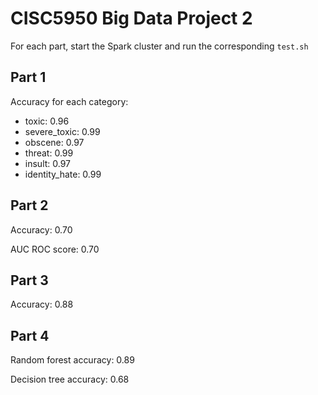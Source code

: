 # CISC5950 Big Data Project 2
For each part, start the Spark cluster and run the corresponding `test.sh`
## Part 1
Accuracy for each category:
- toxic: 0.96
- severe_toxic: 0.99
- obscene: 0.97
- threat: 0.99
- insult: 0.97
- identity_hate: 0.99
## Part 2
Accuracy: 0.70

AUC ROC score: 0.70
## Part 3
Accuracy: 0.88
## Part 4
Random forest accuracy: 0.89

Decision tree accuracy: 0.68
